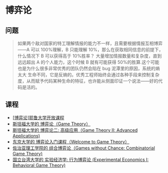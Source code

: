 # 博弈论

## 问题

> 如果两个敌对国家的特工理解情报的能力不一样，且需要根据情报互相博弈——A 可以 100%理解，B 只能理解 10%，那么在获取相同信息的前提下，什么情况下 B 可以获得高于 10%胜率？
>   大量增加情报数量和复杂度，直到远远超出 A 的个人能力，这个时候 B 就有可能获得 50%的胜算.这个可能也是为什么很多非常优秀的团队仍然会陷在 bug 泥潭里的原因，系统的熵太大
>   生命不同，它是反熵的。优秀工程师始终会通过各种手段来控制复杂度，从而赋予代码某种生命的特征，也许能从侧面印证一个说法——好的代码是活的。

## 课程

* [[博弈论]耶鲁大学开放课程](https://www.bilibili.com/video/av284255)
* [斯坦福大学的 博弈论（Game Theory）](http://coursegraph.com/coursera-game-theory-1)
* [斯坦福大学的 博弈论二: 高级应用（Game Theory II: Advanced Applications)](http://coursegraph.com/coursera-game-theory-2)
* [东京大学的 博弈论入门课程（Welcome to Game Theory）](http://coursegraph.com/coursera-game-theory-introduction)
* [佐治亚理工学院的 组合博弈论（Games without Chance: Combinatorial Game Theory)](http://coursegraph.com/coursera-combinatorial-game-theory)
* [国立台湾大学的 实验经济学: 行为博弈论 (Experimental Economics I: Behavioral Game Theory)](http://coursegraph.com/coursera-shiyan-jingji-xue)
